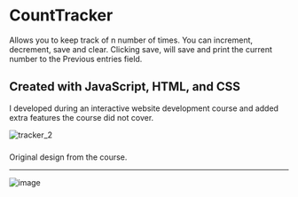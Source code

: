 # CountTracker
Allows you to keep track of n number of times. You can increment, decrement, save and clear. Clicking save, will save and print the current number to the Previous entries field.
### 
Created with JavaScript, HTML, and CSS
----
I developed during an interactive website development course and added extra features the course did not cover.

![tracker_2](https://user-images.githubusercontent.com/18030411/215838904-9e270a79-b740-439e-ab3b-6b4c4f2c2621.PNG)

###
Original design from the course.

---
![image](https://user-images.githubusercontent.com/18030411/215841471-c863e0f8-3010-473b-bbc9-96327d218fb5.png)

